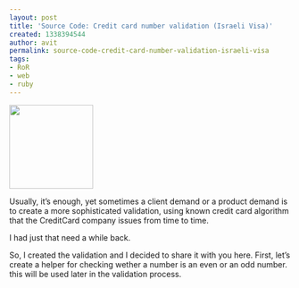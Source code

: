 ```yaml
---
layout: post
title: 'Source Code: Credit card number validation (Israeli Visa)'
created: 1338394544
author: avit
permalink: source-code-credit-card-number-validation-israeli-visa
tags:
- RoR
- web
- ruby
---
```

<a href='http://www.kensodev.com/2010/01/18/source-code-credit-card-number-validation-israeli-visa/credit-card-with-dollars/' rel='attachment wp-att-309'><img alt='' class='alignleft size-thumbnail wp-image-309' height='150' src='http://www.kensodev.com/wp-content/uploads/2010/01/iStock_000004333130XSmall-150x150.jpg' title='Credit card with dollars' width='150' /></a>
<p>Usually, it’s enough, yet sometimes a client demand or a product demand is to create a more sophisticated validation, using known credit card algorithm that the CreditCard company issues from time to time.</p>

<p>I had just that need a while back.</p>

<p>So, I created the validation and I decided to share it with you here. <!--more--> First, let’s create a helper for checking wether a number is an even or an odd number. this will be used later in the validation process. <script src='http://gist.github.com/279810.js?file=gistfile1.cs' /> A credit card validation is being done using something that’s called a “weight number”, each credit card number is attached to a weight number and some calculations are done accordingly. So, let’s create a class which takes a number and a weight number, we will also create a constructor for this class. <script src='http://gist.github.com/279812.js?file=gistfile1.cs' /></p>

<p>Now, we have the helper to check whether a number is odd or even, we have a class to hold the credit card numbers.</p>

<p>The algorithm says something simple, starting at the <strong>right </strong>side of the number (credit card number) start attaching weight numbers.</p>

<p>Start with 1, then 2 and so on and so fourth till the end of the number.</p>

<p>like so:</p>

<p><span>caption id=”attachment_315” align=”aligncenter” width=”364” caption=”Numbers and weight numbers”</span><a href='http://www.kensodev.com/2010/01/18/source-code-credit-card-number-validation-israeli-visa/18-01-2010-07-50-56/' rel='attachment wp-att-315'><img alt='' class='size-full wp-image-315' height='52' src='http://www.kensodev.com/wp-content/uploads/2010/01/18-01-2010-07-50-56.png' title='Credit card numbers' width='364' /></a><span>/caption</span></p>

<p>After you do this, multiply the number with the weight number, if the result you get is greated then the number 10, add the first number to the second number.</p>

<p>Example: if you get 16 in the result, simply add 1+6 and the final result is 7.</p>

<p>like so:</p>

<p><span>caption id=”attachment_316” align=”aligncenter” width=”373” caption=”Calculation metod - weight numbers”</span><a href='http://www.kensodev.com/2010/01/18/source-code-credit-card-number-validation-israeli-visa/18-01-2010-07-55-39/' rel='attachment wp-att-316'><img alt='' class='size-full wp-image-316' height='109' src='http://www.kensodev.com/wp-content/uploads/2010/01/18-01-2010-07-55-39.png' title='Credit card validation numbers' width='373' /></a><span>/caption</span></p>

<p>After you do this, simply sum up the result</p>

<p>8+5+7+0+2+4+0+0+0+1+4+1+6+2+2+8</p>

<p>Any result should is OK as long as the number is divided by 10, if the number is not divided by 10 exactly something is wrong with the credit card.</p>

<p>This is the final validation function</p>

<p>The function is commented so no further explanation is needed.</p>
<script src='http://gist.github.com/279817.js?file=gistfile1.cs' />
<p>Feel free to ask any question in the comments</p>
      
    <img src="http://feeds.feedburner.com/~r/KensoDev-en/~4/1DqmUNAdK5c" height="1" width="1"/>
